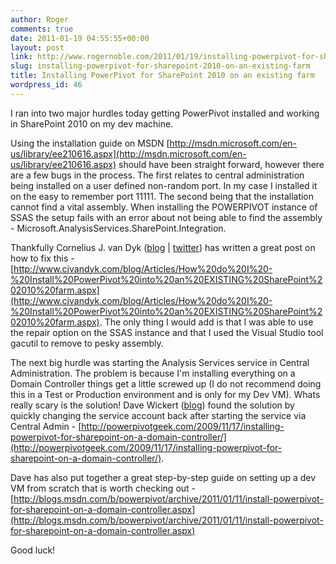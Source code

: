 ```yaml
---
author: Roger
comments: true
date: 2011-01-19 04:55:55+00:00
layout: post
link: http://www.rogernoble.com/2011/01/19/installing-powerpivot-for-sharepoint-2010-on-an-existing-farm/
slug: installing-powerpivot-for-sharepoint-2010-on-an-existing-farm
title: Installing PowerPivot for SharePoint 2010 on an existing farm
wordpress_id: 46
---
```


I ran into two major hurdles today getting PowerPivot installed and working in SharePoint 2010 on my dev machine.

Using the installation guide on MSDN [http://msdn.microsoft.com/en-us/library/ee210616.aspx](http://msdn.microsoft.com/en-us/library/ee210616.aspx) should have been straight forward, however there are a few bugs in the process. The first relates to central administration being installed on a user defined non-random port. In my case I installed it on the easy to remember port 11111. The second being that the installation cannot find a vital assembly. When installing the POWERPIVOT instance of SSAS the setup fails with an error about not being able to find the assembly - Microsoft.AnalysisServices.SharePoint.Integration.

Thankfully Cornelius J. van Dyk ([blog](http://www.cjvandyk.com/blog/default.aspx) \| [twitter](http://twitter.com/cjvandyk)) has written a great post on how to fix this - [http://www.cjvandyk.com/blog/Articles/How%20do%20I%20-%20Install%20PowerPivot%20into%20an%20EXISTING%20SharePoint%202010%20farm.aspx](http://www.cjvandyk.com/blog/Articles/How%20do%20I%20-%20Install%20PowerPivot%20into%20an%20EXISTING%20SharePoint%202010%20farm.aspx). The only thing I would add is that I was able to use the repair option on the SSAS instance and that I used the Visual Studio tool gacutil to remove to pesky assembly.

The next big hurdle was starting the Analysis Services service in Central Administration. The problem is because I'm installing everything on a Domain Controller things get a little screwed up (I do not recommend doing this in a Test or Production environment and is only for my Dev VM). Whats really scary is the solution! Dave Wickert ([blog](http://powerpivotgeek.com/)) found the solution by quickly changing the service account back after starting the service via Central Admin - [http://powerpivotgeek.com/2009/11/17/installing-powerpivot-for-sharepoint-on-a-domain-controller/](http://powerpivotgeek.com/2009/11/17/installing-powerpivot-for-sharepoint-on-a-domain-controller/).

Dave has also put together a great step-by-step guide on setting up a dev VM from scratch that is worth checking out - [http://blogs.msdn.com/b/powerpivot/archive/2011/01/11/install-powerpivot-for-sharepoint-on-a-domain-controller.aspx](http://blogs.msdn.com/b/powerpivot/archive/2011/01/11/install-powerpivot-for-sharepoint-on-a-domain-controller.aspx)

Good luck!
